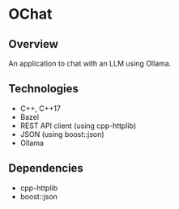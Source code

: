 # OChat

## Overview

An application to chat with an LLM using Ollama.

## Technologies

- C++, C++17
- Bazel
- REST API client (using cpp-httplib)
- JSON (using boost::json)
- Ollama

## Dependencies

- cpp-httplib
- boost::json
